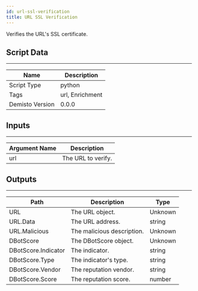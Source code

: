 ```yaml
---
id: url-ssl-verification
title: URL SSL Verification
---
```


Verifies the URL's SSL certificate.

## Script Data
---

| **Name** | **Description** |
| --- | --- |
| Script Type | python |
| Tags | url, Enrichment |
| Demisto Version | 0.0.0 |

## Inputs
---

| **Argument Name** | **Description** |
| --- | --- |
| url | The URL to verify. |

## Outputs
---

| **Path** | **Description** | **Type** |
| --- | --- | --- |
| URL | The URL object. | Unknown |
| URL.Data | The URL address. | string |
| URL.Malicious | The malicious description. | Unknown |
| DBotScore | The DBotScore object. | Unknown |
| DBotScore.Indicator | The indicator. | string |
| DBotScore.Type | The indicator's type. | string |
| DBotScore.Vendor | The reputation vendor. | string |
| DBotScore.Score | The reputation score. | number |
